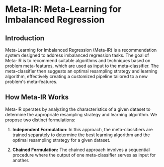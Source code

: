 # Meta-IR: Meta-Learning for Imbalanced Regression

## Introduction

Meta-Learning for Imbalanced Regression (Meta-IR) is a recommendation system designed to address imbalanced regression tasks. The goal of Meta-IR is to recommend suitable algorithms and techniques based on problem meta-features, which are used as input to the meta-classifier. The meta-classifier then suggests an optimal resampling strategy and learning algorithm, effectively creating a customized pipeline tailored to a new problem's meta-features.

## How Meta-IR Works

Meta-IR operates by analyzing the characteristics of a given dataset to determine the appropriate resampling strategy and learning algorithm. We propose two distinct formulations:

1. **Independent Formulation:** In this approach, the meta-classifiers are trained separately to determine the best learning algorithm and the optimal resampling strategy for a given dataset.

2. **Chained Formulation:** The chained approach involves a sequential procedure where the output of one meta-classifier serves as input for another.

